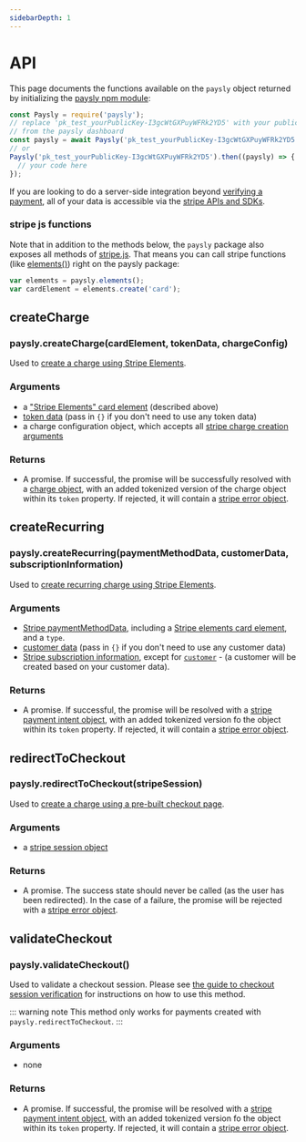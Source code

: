 ```yaml
---
sidebarDepth: 1
---
```

# API

This page documents the functions available on the `paysly` object returned by initializing the [paysly npm module](https://www.npmjs.com/package/paysly):

```js
const Paysly = require('paysly');
// replace 'pk_test_yourPublicKey-I3gcWtGXPuyWFRk2YD5' with your public key
// from the paysly dashboard
const paysly = await Paysly('pk_test_yourPublicKey-I3gcWtGXPuyWFRk2YD5');
// or
Paysly('pk_test_yourPublicKey-I3gcWtGXPuyWFRk2YD5').then((paysly) => {
  // your code here
});
```

If you are looking to do a server-side integration beyond [verifying a payment](/guides/verifying-a-payment), all of your data is accessible via the [stripe APIs and SDKs](https://stripe.com/docs).

### stripe js functions

Note that in addition to the methods below, the `paysly` package also exposes all methods of [stripe.js](https://stripe.com/docs/js). That means you can call stripe functions (like [elements()](https://stripe.com/docs/js/elements_object/create)) right on the paysly package:

```js
var elements = paysly.elements();
var cardElement = elements.create('card');
```

## createCharge
### paysly.createCharge(cardElement, tokenData, chargeConfig)

Used to [create a charge using Stripe Elements](/guides/one-time-charges.html#using-stripe-elements).

### Arguments
- a ["Stripe Elements" card element](/guides/one-time-charges.html#initialize-elements) (described above)
- [token data](https://stripe.com/docs/js/tokens_sources/create_token?type=cardElement#stripe_create_token-data) (pass in `{}` if you don't need to use any token data)
- a charge configuration object, which accepts all [stripe charge creation arguments](https://stripe.com/docs/api/charges/create)

### Returns
- A promise. If successful, the promise will be successfully resolved with a [charge object](https://stripe.com/docs/api/charges/object), with an added tokenized version of the charge object within its `token` property. If rejected, it will contain a [stripe error object](https://stripe.com/docs/api/errors).

## createRecurring
### paysly.createRecurring(paymentMethodData, customerData, subscriptionInformation)

Used to [create recurring charge using Stripe Elements](/guides/recurring-charges.html#using-stripe-elements).

### Arguments

- [Stripe paymentMethodData](https://stripe.com/docs/js/payment_intents/create_payment_method#stripe_create_payment_method-paymentMethodData), including a [Stripe elements card element](/guides/one-time-charges.html#initialize-elements), and a `type`.
- [customer data](https://stripe.com/docs/api/customers/create) (pass in `{}` if you don't need to use any customer data)
- [Stripe subscription information](https://stripe.com/docs/api/subscriptions/create), except for [`customer`](https://stripe.com/docs/api/subscriptions/create#create_subscription-customer) - (a customer will be created based on your customer data).

### Returns

- A promise. If successful, the promise will be resolved with a [stripe payment intent object](https://stripe.com/docs/api/payment_intents/object), with an added tokenized version fo the object within its `token` property. If rejected, it will contain a [stripe error object](https://stripe.com/docs/api/errors).

## redirectToCheckout
### paysly.redirectToCheckout(stripeSession)

Used to [create a charge using a pre-built checkout page](/guides/one-time-charges.html#using-a-checkout-flow).

### Arguments
- a [stripe session object](https://stripe.com/docs/api/checkout/sessions/create)

### Returns
- A promise. The success state should never be called (as the user has been redirected). In the case of a failure, the promise will be rejected with a [stripe error object](https://stripe.com/docs/api/errors).

## validateCheckout
### paysly.validateCheckout()

Used to validate a checkout session. Please see [the guide to checkout session verification](/guides/verifying-a-payment.html#checkout) for instructions on how to use this method.

::: warning note
This method only works for payments created with `paysly.redirectToCheckout`.
:::

### Arguments
- none

### Returns
- A promise. If successful, the promise will be resolved with a [stripe payment intent object](https://stripe.com/docs/api/payment_intents/object), with an added tokenized version fo the object within its `token` property. If rejected, it will contain a [stripe error object](https://stripe.com/docs/api/errors).
